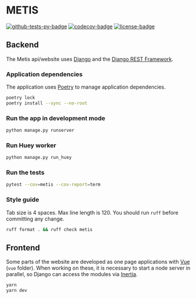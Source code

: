 # METIS

[![github-tests-py-badge]][github-tests-py]
[![codecov-badge]][codecov]
[![license-badge]](LICENSE)


## Backend

The Metis api/website uses [Django][django] and the [Django REST Framework][drf].

### Application dependencies

The application uses [Poetry][poetry] to manage application dependencies.

```bash
poetry lock
poetry install --sync --no-root
```

### Run the app in development mode

```bash
python manage.py runserver
```

### Run Huey worker

```bash
python manage.py run_huey
```

### Run the tests

```bash
pytest --cov=metis --cov-report=term
```

### Style guide

Tab size is 4 spaces. Max line length is 120. You should run `ruff` before committing any change.

```bash
ruff format . && ruff check metis
```

## Frontend

Some parts of the website are developed as one page applications with [Vue][vue] (`vue` folder).
When working on these, it is necessary to start a node server in parallel, so Django can access the
modules via [Inertia][inertia].

```bash
yarn
yarn dev
```


[codecov]: https://app.codecov.io/gh/eillarra/metis
[codecov-badge]: https://codecov.io/gh/eillarra/metis/branch/main/graph/badge.svg?token=xZLoEWNzgu
[github-tests-py]: https://github.com/eillarra/metis/actions?query=workflow%3Atests-py
[github-tests-py-badge]: https://github.com/eillarra/metis/actions/workflows/tests_py.yml/badge.svg?branch=main
[license-badge]: https://img.shields.io/badge/license-MIT-blue.svg

[django]: https://www.djangoproject.com/
[drf]: https://www.django-rest-framework.org/
[inertia]: https://inertiajs.com/
[poetry]: https://python-poetry.org/
[vue]: https://vuejs.org/
